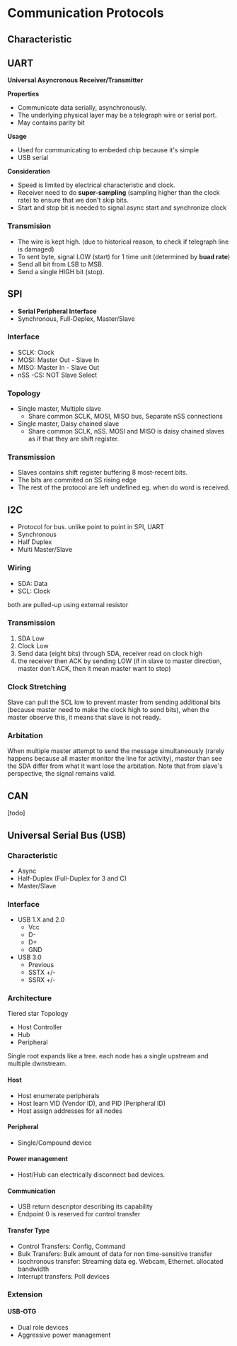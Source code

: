 # Communication Protocols

## Characteristic

## UART

**Universal Asyncronous Receiver/Transmitter**

**Properties**

- Communicate data serially, asynchronously.
- The underlying physical layer may be a telegraph wire or serial port.
- May contains parity bit

**Usage** 

- Used for communicating to embeded chip because it's simple
- USB serial

**Consideration**

- Speed is limited by electrical characteristic and clock.
- Receiver need to do **super-sampling** (sampling higher than the clock rate)
to ensure that we don't skip bits.
- Start and stop bit is needed to signal async start and synchronize clock

### Transmision

- The wire is kept high. (due to historical reason, to check if telegraph line is damaged)
- To sent byte, signal LOW (start) for 1 time unit (determined by **buad rate**)
- Send all bit from LSB to MSB.
- Send a single HIGH bit (stop).

## SPI

- **Serial Peripheral Interface**
- Synchronous, Full-Deplex, Master/Slave

### Interface

- SCLK: Clock
- MOSI: Master Out - Slave In
- MISO: Master In - Slave Out
- nSS -CS: NOT Slave Select

### Topology

- Single master, Multiple slave
	- Share common SCLK, MOSI, MISO bus, Separate nSS connections
- Single master, Daisy chained slave
	- Share common SCLK, nSS. MOSI and MISO is daisy chained slaves
	as if that they are shift register.

### Transmission

- Slaves contains shift register buffering 8 most-recent bits.
- The bits are commited on SS rising edge
- The rest of the protocol are left undefined eg. when do word is received.

## I2C

- Protocol for bus. unlike point to point in SPI, UART
- Synchronous
- Half Duplex
- Multi Master/Slave

### Wiring

- SDA: Data 
- SCL: Clock

both are pulled-up using external resistor

### Transmission

1. SDA Low
2. Clock Low
3. Send data (eight bits) through SDA, receiver read on clock high
4. the receiver then ACK by sending LOW (if in slave to master direction, master don't ACK, then it mean master want to stop)

### Clock Stretching

Slave can pull the SCL low to prevent master from sending additional bits (because master need to make the clock high to send bits), when the master observe this, it means that slave is not ready.

### Arbitation

When multiple master attempt to send the message simultaneously (rarely happens because all master monitor the line for activity), master than see the SDA differ from what it want lose the arbitation. Note that from slave's perspective, the signal remains valid.

## CAN

[todo]

## Universal Serial Bus (USB)

### Characteristic

- Async
- Half-Duplex (Full-Duplex for 3 and C)
- Master/Slave

### Interface

- USB 1.X and 2.0
	- Vcc
	- D-
	- D+
	- GND
- USB 3.0
	- Previous
	- SSTX +/-
	- SSRX +/-

### Architecture

Tiered star Topology

- Host Controller
- Hub
- Peripheral

Single root expands like a tree. each node has a single upstream and multiple dwnstream.

#### Host
- Host enumerate peripherals
- Host learn VID (Vendor ID), and PID (Peripheral ID)
- Host assign addresses for all nodes

#### Peripheral

- Single/Compound device

#### Power management

- Host/Hub can electrically disconnect bad devices.

#### Communication

- USB return descriptor describing its capability
- Endpoint 0 is reserved for control transfer

#### Transfer Type

- Control Transfers: Config, Command
- Bulk Transfers: Bulk amount of data for non time-sensitive transfer
- Isochronous transfer: Streaming data eg. Webcam, Ethernet. allocated bandwidth
- Interrupt transfers: Poll devices

### Extension

#### USB-OTG

- Dual role devices
- Aggressive power management
